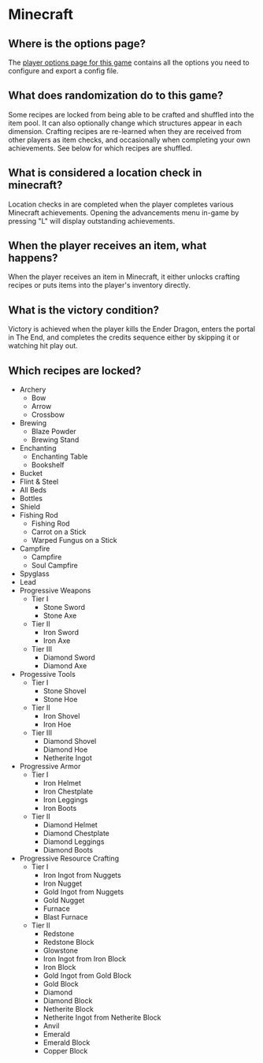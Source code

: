 # Minecraft

## Where is the options page?

The [player options page for this game](../player-options) contains all the options you need to configure and export a
config file.

## What does randomization do to this game?

Some recipes are locked from being able to be crafted and shuffled into the item pool. It can also optionally change which
structures appear in each dimension. Crafting recipes are re-learned when they are received from other players as item
checks, and occasionally when completing your own achievements. See below for which recipes are shuffled.

## What is considered a location check in minecraft?

Location checks in are completed when the player completes various Minecraft achievements. Opening the advancements menu
in-game by pressing "L" will display outstanding achievements.

## When the player receives an item, what happens?

When the player receives an item in Minecraft, it either unlocks crafting recipes or puts items into the player's
inventory directly.

## What is the victory condition?

Victory is achieved when the player kills the Ender Dragon, enters the portal in The End, and completes the credits
sequence either by skipping it or watching hit play out.

## Which recipes are locked?

* Archery
    * Bow
    * Arrow
    * Crossbow
* Brewing
    * Blaze Powder
    * Brewing Stand
* Enchanting
    * Enchanting Table
    * Bookshelf
* Bucket
* Flint & Steel
* All Beds
* Bottles
* Shield
* Fishing Rod
    * Fishing Rod
    * Carrot on a Stick
    * Warped Fungus on a Stick
* Campfire
    * Campfire
    * Soul Campfire
* Spyglass
* Lead
* Progressive Weapons
    * Tier I
        * Stone Sword
        * Stone Axe
    * Tier II
        * Iron Sword
        * Iron Axe
    * Tier III
        * Diamond Sword
        * Diamond Axe
* Progessive Tools
    * Tier I
        * Stone Shovel
        * Stone Hoe
    * Tier II
        * Iron Shovel
        * Iron Hoe
    * Tier III
        * Diamond Shovel
        * Diamond Hoe
        * Netherite Ingot
* Progressive Armor
    * Tier I
        * Iron Helmet
        * Iron Chestplate
        * Iron Leggings
        * Iron Boots
    * Tier II
        * Diamond Helmet
        * Diamond Chestplate
        * Diamond Leggings
        * Diamond Boots
* Progressive Resource Crafting
    * Tier I
        * Iron Ingot from Nuggets
        * Iron Nugget
        * Gold Ingot from Nuggets
        * Gold Nugget
        * Furnace
        * Blast Furnace
    * Tier II
        * Redstone
        * Redstone Block
        * Glowstone
        * Iron Ingot from Iron Block
        * Iron Block
        * Gold Ingot from Gold Block
        * Gold Block
        * Diamond
        * Diamond Block
        * Netherite Block
        * Netherite Ingot from Netherite Block
        * Anvil
        * Emerald
        * Emerald Block
        * Copper Block
